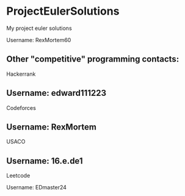 # ProjectEulerSolutions
My project euler solutions 

Username: RexMortem60

Other "competitive" programming contacts:
----
Hackerrank

Username: edward111223
----
Codeforces

Username: RexMortem
----
USACO 

Username: 16.e.de1
----
Leetcode

Username: EDmaster24

